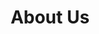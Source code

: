 ---
title: "About Us"
subtitle: ""
# meta description
description: "About us - our story"
draft: false

####################### Banner #########################
banner:
  title : "About Us<br>  <br> Why was Brainstorm Security founded?"
  image : "images/passion.jpg"
  content : "The founder Richard had always wanted to be a police officer, ever since being a little boy. He grew up and took on a number of diffrent jobs from office equipment sales, to working for local govenment. A year or so before the 'DotCom boom' of the late 80s, and having a life long interest in computers, he was offered two different jobs as a computer programmer. However, he passed up on these amazing opportunities to earn an extra £30 a week 'beer money' working in an office. As we grow up we can all look back and consider 'what if?' in our life choices.
  
  <br>
  
  Richard travelled and worked abroad, returning to join the police in the UK. He enjoyed an amazing career for nearly three decades. He worked in forward facing uniformed police roles, dealing with people from all parts of society, from the homeless to high society, which gave him an amazing experience of communicating with people. He mastered his skills of dealing with incidents under pressure, and with people often in crisis, victims, offenders, witnesses and everyone else associated with the criminal justice system. Many critical incidents would often involve 'life or death' decision making. He took this in his stride, following the core policing principles, protecting life and property, preserving order, preventing the commission of offences, bringing offenders to justice."
  button:
    enable : true
    label : "Contact Us"
    link : "contact"
      


######################### Service #####################
service:
  enable : true
  service_item:
    # service item loop
    - title : "We have decades of experience helping conduct physical security tests"
      images:
      - "images/Social engineer tran.gif"
      - "images/Vishing tran.png"
      - "images/tailgating tran.gif"
      content : "With indepth specialist knowledge of how criminals operate, Brainstorm Security is best placed to test the physical penetration of your business. We’ll cover all bases to check for any weak points, then recommend effective changes to bolster your security. <br/> How do you know if your business is secure? The answer – you don’t. Until someone attacks or sneaks in. At that point, you’ll see exactly where your security was lacking. But by then it’s too late. <br/>
Our security experts will perform a series of tests to check whether your business is secure. Getting into the mindset of your attacker, we’ll seek to exploit all methods of entry to your business to see how your premises and staff copes – and then condsider how you can do things better."
      button:
        enable : true
        label : "Arrange a free consultation."
        link : "contact"
        
    # service item loop
    - title : "A discrete and proven social engineering testing company"
      images:
      - "images/shoulder surfing tran.gif"
      - "images/dumpster tran.gif"
      content : "A successful social engineering testing programme has well defined objectives and covers several approaches. These include remote digital techniques including leveraging email, text message, phone call and even post. For complete coverage, in person techniques that achieve physical access should also be conducted. When all these approaches are included in a social engineering test, a true picture of strengths and weaknesses, as relates to people, begins to emerge."
      button:
        enable : true
        label : "Check out our training services"
        link : "training"
        
    # service item loop
    - title : "So what is a physical penetration test?"
      images:
      - "images/nervous lady.jpg"
      content : "We break in to your facility and seek access to your most valuable assets. We are after your property, data, and even your people. We do this using the same tools and techniques a real threat actor would.  We then give you a detailed report on exactly how we did it, and make recommendations on how prevent real attacks."
      button:
        enable : true
        label : "Find out more about our social engineering penetration tests"
        link : "security-testing"
        
    # service item loop
    - title : "A security company standing different from others"
      images:
      - "images/vip.jpg"
      content : "We don't simulate or theorize what would happen. We will attempt to breach your physical security just like the bad guys. It can be easier than you may imagine. We figure out your most likely threats, then use the same methods they would. This leaves no guess work as to how your facility's security would hold up against a real intrusion by criminals or activists. We are experienced at testing the security of VIPs, heads of state and vetted secure facilities. Armed with this knowledge, you can adjust your security to match real world threats."
      button:
        enable : true
        label : "Curious to know more?"
        link : "security-testing"
        
################### Screenshot ########################
screenshot:
  enable : true
  title : "Experience the best <br> workflow with us"
  image : "images/screenshot.svg"

  

##################### Call to action #####################
call_to_action:
  enable : true
  title : "Ready to get started?"
  image : "images/door.jpg"
  content : "Get in touch so we can discuss your problems and formulate a plan to help."
  button:
    enable : true
    label : "Contact Us"
    link : "contact"

---